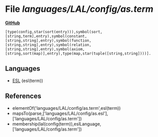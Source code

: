 # File _languages/LAL/config/as.term_
**[GitHub](https://github.com/softlang/yas/blob/master/languages/LAL/config/as.term)**
```
[type(config,star(sort(entry))),symbol(sort,[string,term],entry),symbol(constant,[string,string],entry),symbol(function,[string,string],entry),symbol(relation,[string,string],entry),symbol(axiom,[string,sort(map)],entry),type(map,star(tuple([string,string])))].
```

## Languages
* [ESL](../languages/ESL.md) (esl(term))

## References
* elementOf('languages/LAL/config/as.term',esl(term))
* mapsTo(parse,['languages/LAL/config/as.esl'],['languages/LAL/config/as.term'])
* membership(lal(config(term)),eslLanguage,['languages/LAL/config/as.term'])
